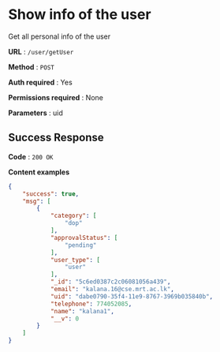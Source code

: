 # Show info of the user 

Get all personal info of the user

**URL** : `/user/getUser`

**Method** : `POST`

**Auth required** : Yes

**Permissions required** : None

**Parameters** : uid

## Success Response

**Code** : `200 OK`

**Content examples**


```json
{
    "success": true,
    "msg": [
        {
            "category": [
                "dop"
            ],
            "approvalStatus": [
                "pending"
            ],
            "user_type": [
                "user"
            ],
            "_id": "5c6ed0387c2c06081056a439",
            "email": "kalana.16@cse.mrt.ac.lk",
            "uid": "dabe0790-35f4-11e9-8767-3969b035840b",
            "telephone": 774052085,
            "name": "kalana1",
            "__v": 0
        }
    ]
}
```

